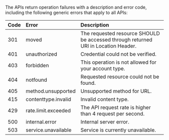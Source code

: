 The APIs return operation failures with a description and error code, including the following generic errors that apply to all APIs:

| Code | Error               | Description                                                                        |
|:------|:---------------------|:---------------------------------|
| 301  | moved               | The requested resource SHOULD be accessed through returned URI in Location Header. |
| 401  | unauthorized        | Credential could not be verified.                                                  |
| 403  | forbidden           | This operation is not allowed for your account type.                               |
| 404  | notfound            | Requested resource could not be found.                                             |
| 405  | method.unsupported  | Unsupported method for URL.                                                        |
| 415  | contenttype.invalid | Invalid content type.                                                              |
| 429  | rate.limit.exceeded | The API request rate is higher than 4 request per second.                          |
| 500  | internal.error      | Internal server error.                                                             |
| 503  | service.unavailable | Service is currently unavailable.                                                  |
